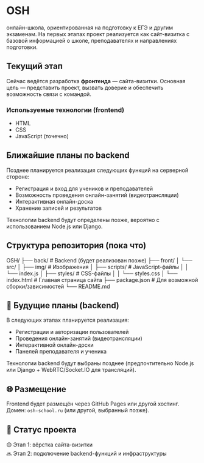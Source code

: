 # OSH
онлайн-школа, ориентированная на подготовку к ЕГЭ и другим экзаменам. На первых этапах проект реализуется как сайт-визитка с базовой информацией о школе, преподавателях и направлениях подготовки.

##  Текущий этап

Сейчас ведётся разработка **фронтенда** — сайта-визитки. Основная цель — представить проект, вызвать доверие и обеспечить возможность связи с командой.

### Используемые технологии (frontend)

- HTML
- CSS
- JavaScript (точечно)

##  Ближайшие планы по backend

Позднее планируется реализация следующих функций на серверной стороне:

- Регистрация и вход для учеников и преподавателей
- Возможность проведения онлайн-занятий (видеотрансляции)
- Интерактивная онлайн-доска
- Хранение записей и результатов

Технологии backend будут определены позже, вероятно с использованием Node.js или Django.

##  Структура репозитория (пока что)

OSH/
├── back/ # Backend (будет реализован позже)
├── front/
│ └── src/
│ ├── img/ # Изображения
│ ├── scripts/ # JavaScript-файлы
│ │ └── index.js
│ ├── styles/ # CSS-файлы
│ │ └── styles.css
│ └── index.html # Главная страница сайта
├── package.json # Для возможной сборки/зависимостей
└── README.md


## 🧩 Будущие планы (backend)

В следующих этапах планируется реализация:

- Регистрации и авторизации пользователей
- Проведения онлайн-занятий (видеотрансляции)
- Интерактивной онлайн-доски
- Панелей преподавателя и ученика

Технологии backend будут выбраны позднее (предпочтительно Node.js или Django + WebRTC/Socket.IO для трансляций).

## 🌐 Размещение

Frontend будет размещён через GitHub Pages или другой хостинг. Домен: `osh-school.ru` (или другой, выбранный позже).

## 📎 Статус проекта

🟡 Этап 1: вёрстка сайта-визитки  
🔜 Этап 2: подключение backend-функций и инфраструктуры